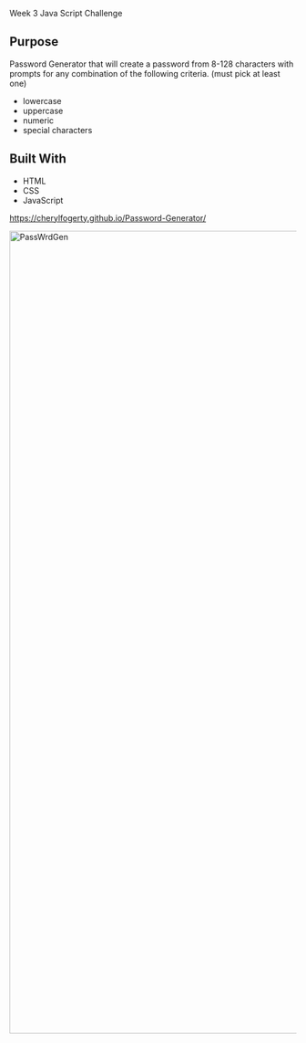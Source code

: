 Week 3 Java Script Challenge

## Purpose
Password Generator that will create a password from 8-128 characters with prompts for any combination of the following criteria.
(must pick at least one)
- lowercase
- uppercase
- numeric
- special characters 

## Built With
* HTML
* CSS
* JavaScript

 https://cherylfogerty.github.io/Password-Generator/
 
 


<img width="1406" alt="PassWrdGen" src="https://user-images.githubusercontent.com/73960863/119471522-fc98db80-bd0e-11eb-8d6d-def844c000a8.png">

